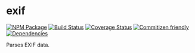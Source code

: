 # exif
[![NPM Package](https://img.shields.io/badge/npm-@ouranos/exif-brightgreen.svg)](https://www.npmjs.com/package/@ouranos/exif)
[![Build Status](https://travis-ci.org/ouranos/js-exif.svg?branch=master)](https://travis-ci.org/ouranos/js-exif)
[![Coverage Status](https://coveralls.io/repos/github/ouranos/js-exif/badge.svg?branch=master)](https://coveralls.io/github/ouranos/js-exif?branch=master)
[![Commitizen friendly](https://img.shields.io/badge/commitizen-friendly-brightgreen.svg)](http://commitizen.github.io/cz-cli/)
[![Dependencies](https://david-dm.org/ouranos/js-exif.svg)](https://david-dm.org/ouranos/js-exif)

Parses EXIF data.
